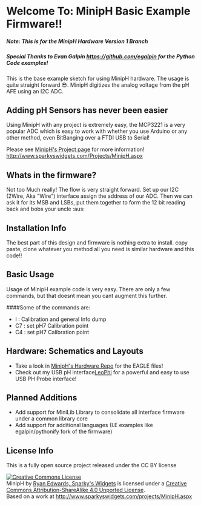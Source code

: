 Welcome To: MinipH Basic Example Firmware!!
================================

##### Note: This is for the MinipH Hardware Version 1 Branch
##### Special Thanks to Evan Galpin https://github.com/egalpin for the Python Code examples!

This is the base example sketch for using MinipH hardware. The usage is quite straight forward :sunglasses:.
MinipH digitizes the analog voltage from the pH AFE using an I2C ADC.

Adding pH Sensors has never been easier
-------------------------

Using MinipH with any project is extremely easy, the MCP3221 is a very popular ADC which is easy to work with whether you use Arduino or any other method, even BitBanging over a FTDI USB to Serial!

Please see [MinipH's Project page](http://www.sparkyswidgets.com/Projects/MinipH.aspx) for more information!
<http://www.sparkyswidgets.com/Projects/MinipH.aspx>

Whats in the firmware?
-------------------------

Not too Much really! The flow is very straight forward. Set up our I2C (2Wire, Aka "Wire") interface assign the address of our ADC.
Then we can ask it for its MSB and LSBs, put them together to form the 12 bit reading back and bobs your uncle :aus:

Installation Info
-------------------------

The best part of this design and firmware is nothing extra to install. copy paste, clone whatever you method all you need is similar hardware and this code!!

Basic Usage
-------------------------

Usage of MinipH example code is very easy. There are only a few commands, but that doesnt mean you cant augment this further.

####Some of the commands are:
- I : Calibration and general Info dump
- C7 : set pH7 Calibration point
- C4 : set pH7 Calibration point


Hardware: Schematics and Layouts
-------------------------

- Take a look in [MinipH's Hardware Repo](https://github.com/SparkysWidgets/MinipHHW) for the EAGLE files!
- Check out my USB pH interface[LeoPhi](http://www.sparkyswidgets.com/Projects/LeoPhi.aspx) for a powerful and easy to use USB PH Probe interface!

Planned Additions
-------------------------

- Add support for MiniLib Library to consolidate all interface firmware under a common library core
- Add support for additional languages (I.E examples like egalpin/pythonify fork of the firmware)

License Info
-------------------------

<p>This is a fully open source project released under the CC BY license</p>
<a rel="license" href="http://creativecommons.org/licenses/by-sa/4.0/deed.en_US"><img alt="Creative Commons License" style="border-width: 0px;" src="http://i.creativecommons.org/l/by-sa/4.0/88x31.png" /></a><br />
<span xmlns:dct="http://purl.org/dc/terms/" property="dct:title">MinipH</span> by <a xmlns:cc="http://creativecommons.org/ns#" href="www.sparkyswidgets.com" property="cc:attributionName" rel="cc:attributionURL">Ryan Edwards, Sparky's Widgets</a> is licensed under a <a rel="license" href="http://creativecommons.org/licenses/by-sa/4.0/deed.en_US">Creative Commons Attribution-ShareAlike 4.0 Unported License</a>.<br />
Based on a work at <a xmlns:dct="http://purl.org/dc/terms/" href="/projects/MinipH.aspx" rel="dct:source">http://www.sparkyswidgets.com/projects/MinipH.aspx</a>